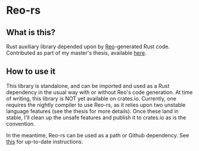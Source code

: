 # Reo-rs
## What is this?

Rust auxiliary library depended upon by [Reo](http://reo.project.cwi.nl)-generated Rust code.
Contributed as part of my master's thesis, available [here](https://github.com/sirkibsirkib/msc_latex).

## How to use it
This library is standalone, and can be imported and used as a Rust dependency in the usual way with or without Reo's code generation.
At time of writing, this library is NOT yet available on crates.io. Currently, one requires the nightly compiler to use Reo-rs, as it relies upon two unstable language features (see the thesis for more details). Once these land in stable, I'll clean up the unsafe features and publish it to crates.io as is the convention.

In the meantime, Reo-rs can be used as a path or Github dependency. See [this](https://doc.rust-lang.org/cargo/reference/specifying-dependencies.html) for up-to-date instructions.

